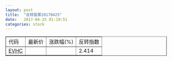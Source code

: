```yaml
---
layout: post
title:  "反转股票20170425"
date:   2017-04-25 01:19:51
categories: stock
---
```


<script type="text/javascript">
var stockList = []
stockList.push('gb_evhc');
</script>

<table border="1">
 <tr>
 <td>代码</td>
  <td>最新价</td>
  <td>涨跌幅(%)</td>
 <td>反转指数</td>
</tr>
  <tr id="evhc"><td><a href="http://stock.finance.sina.com.cn/usstock/quotes/EVHC.html" target="_blank">EVHC</a></td><td></td><td></td><td>2.414</td></tr>
</table>
